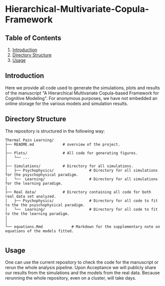 # Hierarchical-Multivariate-Copula-Framework

## Table of Contents
1. [Introduction](#introduction)
2. [Directory Structure](#directory-structure)
3. [Usage](#usage)


## Introduction

Here we provide all code used to generate the simulations, plots and results of the manuscript "A Hierarchical Multivariate Copula-based Framework for Cognitive Modeling".
For anonymous purposes, we have not embedded an online storage for the various models and simulation results.

## Directory Structure

The repository is structured in the following way:

```         
Thermal Pain Learning/
├── README.md             # overview of the project.
│
├── Plots/                # All code for generating figures.
│   └── ... 
│
├── Simulations/          # Directory for all simulations.
│   ├── Psychophysics/                # Directory for all simulations for the psyschophysical paradigm.
│   └──  Learning/                    # Directory for all simulations for the learning paradigm.
│
├── Real data/            # Directory containing all code for both real data set analyzed.
│   ├── Psychophysics/                # Directory for all code to fit to the the psyschophysical paradigm.
│   └──  Learning/                    # Directory for all code to fit to the the learning paradigm.
│
│
└── equations.Rmd             # Markdown for the supplementary note on equations of the models fitted.


```


## Usage

One can use the current repository to check the code for the manuscript or rerun the whole analysis pipeline. 
Upon Acceptance we will publicly share our results from the simulations and the models from the real data. 
Because rerunning the whole repository, even on a cluster, will take days.
